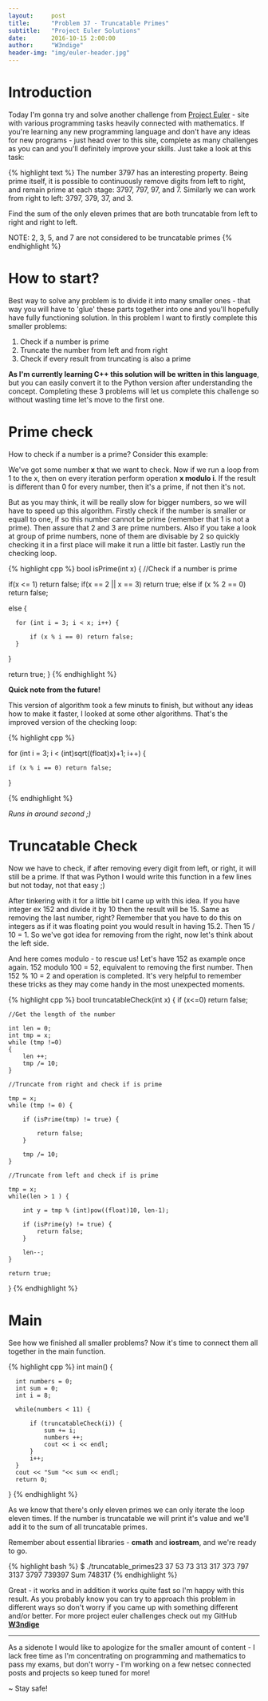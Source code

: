 ```yaml
---
layout:     post
title:      "Problem 37 - Truncatable Primes"
subtitle:   "Project Euler Solutions"
date:       2016-10-15 2:00:00
author:     "W3ndige"
header-img: "img/euler-header.jpg"
---
```


<h1>Introduction</h1>

<p>Today I'm gonna try and solve another challenge from <a href="https://projecteuler.net">Project Euler</a> - site with various programming tasks heavily connected with mathematics. If you're learning any new programming language and don't have any ideas for new programs - just head over to this site, complete as many challenges as you can and you'll definitely improve your skills. Just take a look at this task: </p>

{% highlight text %}
The number 3797 has an interesting property. Being prime itself, it is possible to continuously remove digits from left to right, and remain prime at each stage: 3797, 797, 97, and 7. Similarly we can work from right to left: 3797, 379, 37, and 3.

Find the sum of the only eleven primes that are both truncatable from left to right and right to left.

NOTE: 2, 3, 5, and 7 are not considered to be truncatable primes
{% endhighlight %}

<h1>How to start?</h1>

<p>Best way to solve any problem is to divide it into many smaller ones - that way you will have to 'glue' these parts together into one and you'll hopefully have fully functioning solution. In this problem I want to firstly complete this smaller problems:  </p>

<ol>
<li>Check if a number is prime</li>
<li>Truncate the number from left and from right</li>
<li>Check if every result from truncating is also a prime</li>

</ol>

<p><b>As I'm currently learning C++ this solution will be written in this language</b>, but you can easily convert it to the Python version after understanding the concept. Completing these 3 problems will let us complete this challenge so without wasting time let's move to the first one. </p>

<h1>Prime check</h1>

<p>How to check if a number is a prime? Consider this example: </p>

<p>We've got some number <b>x</b> that we want to check. Now if we run a loop from 1 to the x, then on every iteration perform operation <b>x modulo i</b>. If the result is different than 0 for every number, then it's a prime, if not then it's not. </p>

<p>But as you may think, it will be really slow for bigger numbers, so we will have to speed up this algorithm. Firstly check if the number is smaller or equall to one, if so this number cannot be prime (remember that 1 is not a prime). Then assure that 2 and 3 are prime numbers. Also if you take a look at group of prime numbers, none of them are divisable by 2 so quickly checking it in a first place will make it run a little bit faster. Lastly run the checking loop. </p>

{% highlight cpp %}
bool isPrime(int x) {
  //Check if a number is prime

  if(x <= 1) return false;
  if(x == 2 || x == 3) return true;
  else if (x % 2 == 0) return false;

  else {

      for (int i = 3; i < x; i++) {

          if (x % i == 0) return false;
      }
  }

  return true;
}
{% endhighlight %}

<b>Quick note from the future!</b>

<p>This version of algorithm took a few minuts to finish, but without any ideas how to make it faster, I looked at some other algorithms. That's the improved version of the checking loop: </p>

{% highlight cpp %}

for (int i = 3; i < (int)sqrt((float)x)+1; i++) {

    if (x % i == 0) return false;
}

{% endhighlight %}
<p><i>Runs in around second ;)</i></p>

<h1>Truncatable Check</h1>

<p>Now we have to check, if after removing every digit from left, or right, it will still be a prime. If that was Python I would write this function in a few lines but not today, not that easy ;)</p>

<p>After tinkering with it for a little bit I came up with this idea. If you have integer ex 152 and divide it by 10 then the result will be 15. Same as removing the last number, right? Remember that you have to do this on integers as if it was floating point you would result in having 15.2. Then 15 / 10 = 1. So we've got idea for removing from the right, now let's think about the left side.  </p>

<p>And here comes modulo - to rescue us! Let's have 152 as example once again. 152 modulo 100 = 52, equivalent to removing the first number. Then 152 % 10 = 2 and operation is completed. It's very helpful to remember these tricks as they may come handy in the most unexpected moments. </p>

{% highlight cpp %}
bool truncatableCheck(int x) {
    if (x<=0) return false;

    //Get the length of the number

    int len = 0;
    int tmp = x;
    while (tmp !=0)
    {
        len ++;
        tmp /= 10;
    }

    //Truncate from right and check if is prime

    tmp = x;
    while (tmp != 0) {

        if (isPrime(tmp) != true) {

            return false;
        }

        tmp /= 10;
    }

    //Truncate from left and check if is prime

    tmp = x;
    while(len > 1 ) {

        int y = tmp % (int)pow((float)10, len-1);

        if (isPrime(y) != true) {
            return false;
        }

        len--;
    }

    return true;
}
{% endhighlight %}

<h1>Main</h1>

<p>See how we finished all smaller problems? Now it's time to connect them all together in the main function. </p>

{% highlight cpp %}
int main() {

      int numbers = 0;
      int sum = 0;
      int i = 8;

      while(numbers < 11) {

          if (truncatableCheck(i)) {
              sum += i;
              numbers ++;
              cout << i << endl;
          }
          i++;
      }
      cout << "Sum "<< sum << endl;
      return 0;
}
{% endhighlight %}

<p>As we know that there's only eleven primes we can only iterate the loop eleven times. If the number is truncatable we will print it's value and we'll add it to the sum of all truncatable primes. </p>

<p>Remember about essential libraries - <b>cmath</b> and <b>iostream</b>, and we're ready to go. </p>

{% highlight bash %}
$ ./truncatable_primes23
37
53
73
313
317
373
797
3137
3797
739397
Sum 748317
{% endhighlight %}

<p>Great - it works and in addition it works quite fast so I'm happy with this result. As you probably know you can try to approach this problem in different ways so don't worry if you came up with something different and/or better. For more project euler challenges check out my GitHub <b><a href="https://github.com/W3ndige/coding-challenges">W3ndige</a></b> </p>

<hr>
<p>As a sidenote I would like to apologize for the smaller amount of content - I lack free time as I'm concentrating on programming and mathematics to pass my exams, but don't worry - I'm working on a few netsec connected posts and projects so keep tuned for more!  </p>

<p>~ Stay safe! </p>
